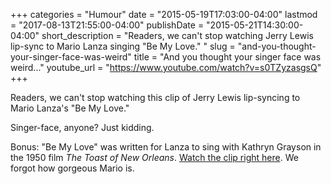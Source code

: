 +++
categories = "Humour"
date = "2015-05-19T17:03:00-04:00"
lastmod = "2017-08-13T21:55:00-04:00"
publishDate = "2015-05-21T14:30:00-04:00"
short_description = "Readers, we can&#039;t stop watching Jerry Lewis lip-sync to Mario Lanza singing &quot;Be My Love.&quot; "
slug = "and-you-thought-your-singer-face-was-weird"
title = "And you thought your singer face was weird..."
youtube_url = "https://www.youtube.com/watch?v=s0TZyzasgsQ"
+++

Readers, we can't stop watching this clip of Jerry Lewis lip-syncing to Mario Lanza's "Be My Love." 

Singer-face, anyone? Just kidding.

Bonus: "Be My Love" was written for Lanza to sing with Kathryn Grayson in the 1950 film *The Toast of New Orleans*. [Watch the clip right here](https://www.youtube.com/watch?v=coZkDIL8DzM). We forgot how gorgeous Mario is.
